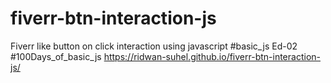 # fiverr-btn-interaction-js 
Fiverr like button on click interaction using javascript
#basic_js Ed-02 #100Days_of_basic_js https://ridwan-suhel.github.io/fiverr-btn-interaction-js/
